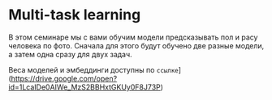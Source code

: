 # Multi-task learning
В этом семинаре мы с вами обучим модели предсказывать пол и расу человека по фото. Сначала для этого будут обучено две разные модели, а затем одна срaзу для двух задач. 

Веса моделей и эмбеддинги доступны по `ссылке`](https://drive.google.com/open?id=1LcaIDe0AIWe_MzS2BBHxtGKUy0F8J73P) 